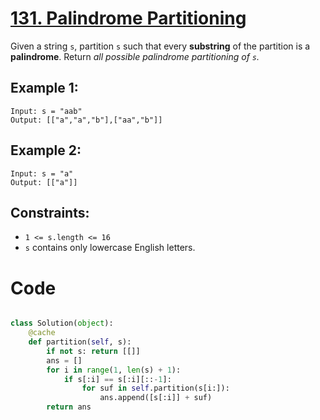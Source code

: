 # [131. Palindrome Partitioning](https://leetcode.com/problems/palindrome-partitioning/description/?envType=daily-question&envId=2024-05-22)

Given a string `s`, partition `s` such that every **substring** of the partition is a
**palindrome**. Return _all possible palindrome partitioning of `s`._

## Example 1:

```
Input: s = "aab"
Output: [["a","a","b"],["aa","b"]]
```

## Example 2:

```
Input: s = "a"
Output: [["a"]]
```

## Constraints:

- `1 <= s.length <= 16`
- `s` contains only lowercase English letters.

# Code

```python

class Solution(object):
    @cache
    def partition(self, s):
        if not s: return [[]]
        ans = []
        for i in range(1, len(s) + 1):
            if s[:i] == s[:i][::-1]:
                for suf in self.partition(s[i:]):
                    ans.append([s[:i]] + suf)
        return ans

```
